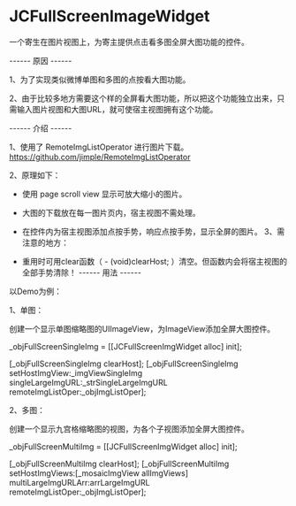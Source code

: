 JCFullScreenImageWidget
=======================

一个寄生在图片视图上，为寄主提供点击看多图全屏大图功能的控件。

------ 原因 ------

1、为了实现类似微博单图和多图的点按看大图功能。

2、由于比较多地方需要这个样的全屏看大图功能，所以把这个功能独立出来，只需输入图片视图和大图URL，就可使宿主视图拥有这个功能。

------ 介绍 ------

1、使用了 RemoteImgListOperator 进行图片下载。 https://github.com/jimple/RemoteImgListOperator

2、原理如下：

- 使用 page scroll view 显示可放大缩小的图片。
- 大图的下载放在每一图片页内，宿主视图不需处理。
- 在控件内为宿主视图添加点按手势，响应点按手势，显示全屏的图片。
3、需注意的地方：

- 重用时可用clear函数（ - (void)clearHost; ）清空。但函数内会将宿主视图的全部手势清除！
------ 用法 ------

以Demo为例：

1、单图：

创建一个显示单图缩略图的UIImageView，为ImageView添加全屏大图控件。

_objFullScreenSingleImg = [[JCFullScreenImgWidget alloc] init];

[_objFullScreenSingleImg clearHost];
[_objFullScreenSingleImg setHostImgView:_imgViewSingleImg
                      singleLargeImgURL:_strSingleLargeImgURL
                      remoteImgListOper:_objImgListOper];
                      
2、多图：

创建一个显示九宫格缩略图的视图，为各个子视图添加全屏大图控件。

_objFullScreenMultiImg = [[JCFullScreenImgWidget alloc] init];

[_objFullScreenMultiImg clearHost];
[_objFullScreenMultiImg setHostImgViews:[_mosaicImgView allImgViews]
                    multiLargeImgURLArr:arrLargeImgURL
                      remoteImgListOper:_objImgListOper];
                      
                      
